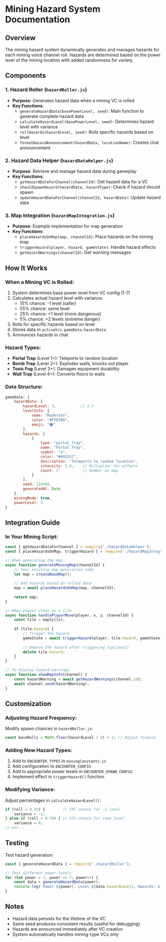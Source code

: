 # Mining Hazard System Documentation

## Overview
The mining hazard system dynamically generates and manages hazards for each mining voice channel roll. Hazards are determined based on the power level of the mining location with added randomness for variety.

## Components

### 1. Hazard Roller (`hazardRoller.js`)
- **Purpose**: Generates hazard data when a mining VC is rolled
- **Key Functions**:
  - `generateHazardData(basePowerLevel, seed)`: Main function to generate complete hazard data
  - `calculateHazardLevel(basePowerLevel, seed)`: Determines hazard level with variance
  - `rollHazards(hazardLevel, seed)`: Rolls specific hazards based on level
  - `formatHazardAnnouncement(hazardData, locationName)`: Creates chat announcement

### 2. Hazard Data Helper (`hazardDataHelper.js`)
- **Purpose**: Retrieve and manage hazard data during gameplay
- **Key Functions**:
  - `getHazardDataForChannel(channelId)`: Get hazard data for a VC
  - `shouldSpawnHazard(hazardData, hazardType)`: Check if hazard should spawn
  - `updateHazardDataForChannel(channelId, hazardData)`: Update hazard data

### 3. Map Integration (`hazardMapIntegration.js`)
- **Purpose**: Example implementation for map generation
- **Key Functions**:
  - `placeHazardsOnMap(map, channelId)`: Place hazards on the mining map
  - `triggerHazard(player, hazard, gameState)`: Handle hazard effects
  - `getHazardWarnings(channelId)`: Get warning messages

## How It Works

### When a Mining VC is Rolled:
1. System determines base power level from VC config (1-7)
2. Calculates actual hazard level with variance:
   - 15% chance: -1 level (safer)
   - 55% chance: same level
   - 25% chance: +1 level (more dangerous)
   - 5% chance: +2 levels (extreme danger)
3. Rolls for specific hazards based on level
4. Stores data in `activeVcs.gameData.hazardData`
5. Announces hazards in chat

### Hazard Types:
- **Portal Trap** (Level 1+): Teleports to random location
- **Bomb Trap** (Level 2+): Explodes walls, knocks out player
- **Toxic Fog** (Level 3+): Damages equipment durability
- **Wall Trap** (Level 4+): Converts floors to walls

### Data Structure:
```javascript
gameData: {
    hazardData: {
        hazardLevel: 3,           // 1-7
        levelInfo: {
            name: "Moderate",
            color: "#FFD700",
            emoji: "🟠"
        },
        hazards: [
            {
                type: "portal_trap",
                name: "Portal Trap",
                symbol: "⊕",
                color: "#9932CC",
                description: "Teleports to random location",
                intensity: 1.4,    // Multiplier for effects
                count: 2           // Number on map
            }
        ],
        seed: 123456,
        generatedAt: Date
    },
    miningMode: true,
    powerLevel: 3
}
```

## Integration Guide

### In Your Mining Script:

```javascript
const { getHazardDataForChannel } = require('./hazardDataHelper');
const { placeHazardsOnMap, triggerHazard } = require('./hazardMapIntegration');

// When generating the map
async function generateMiningMap(channelId) {
    // Your existing map generation code
    let map = createBaseMap();
    
    // Add hazards based on rolled data
    map = await placeHazardsOnMap(map, channelId);
    
    return map;
}

// When player steps on a tile
async function handlePlayerMove(player, x, y, channelId) {
    const tile = map[y][x];
    
    if (tile.hazard) {
        // Trigger the hazard
        gameState = await triggerHazard(player, tile.hazard, gameState);
        
        // Remove the hazard after triggering (optional)
        delete tile.hazard;
    }
}

// To display hazard warnings
async function showMapInfo(channel) {
    const hazardWarning = await getHazardWarnings(channel.id);
    await channel.send(hazardWarning);
}
```

## Customization

### Adjusting Hazard Frequency:
Modify spawn chances in `hazardRoller.js`:
```javascript
const baseRolls = Math.floor(hazardLevel / 2) + 1; // Adjust formula
```

### Adding New Hazard Types:
1. Add to `ENCOUNTER_TYPES` in `miningConstants.js`
2. Add configuration to `ENCOUNTER_CONFIG`
3. Add to appropriate power levels in `ENCOUNTER_SPAWN_CONFIG`
4. Implement effect in `triggerHazard()` function

### Modifying Variance:
Adjust percentages in `calculateHazardLevel()`:
```javascript
if (roll < 0.15) {        // 15% chance for -1 level
    variance = -1;
} else if (roll < 0.70) { // 55% chance for same level
    variance = 0;
// etc...
```

## Testing

Test hazard generation:
```javascript
const { generateHazardData } = require('./hazardRoller');

// Test different power levels
for (let power = 1; power <= 7; power++) {
    const data = generateHazardData(power);
    console.log(`Power ${power}: Level ${data.hazardLevel}, Hazards: ${data.hazards.length}`);
}
```

## Notes
- Hazard data persists for the lifetime of the VC
- Same seed produces consistent results (useful for debugging)
- Hazards are announced immediately after VC creation
- System automatically handles mining-type VCs only
